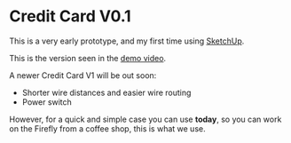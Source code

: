 Credit Card V0.1
================

This is a very early prototype, and my first time using [SketchUp](http://www.sketchup.com).

This is the version seen in the [demo video](https://firefly.city/#demo).

A newer Credit Card V1 will be out soon:

- Shorter wire distances and easier wire routing
- Power switch

However, for a quick and simple case you can use **today**, so you can work
on the Firefly from a coffee shop, this is what we use.
